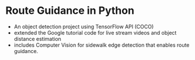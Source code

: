 # Route Guidance in Python
- An object detection project using TensorFlow API (COCO)
- extended the Google tutorial code for live stream videos and object distance estimation
- includes Computer Vision for sidewalk edge detection that enables route guidance.
